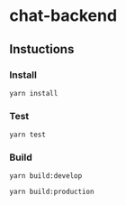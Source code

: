 # chat-backend

## Instuctions

### Install
`yarn install`

### Test
`yarn test`

### Build
`yarn build:develop`

`yarn build:production`